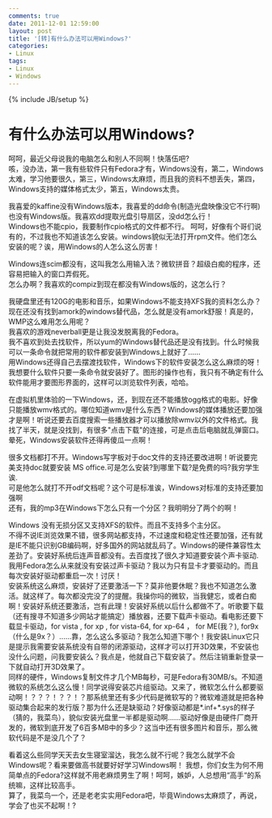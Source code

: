 ```yaml
---
comments: true
date: 2011-12-01 12:59:00
layout: post
title: '[转]有什么办法可以用Windows?'
categories:
- Linux
tags:
- Linux
- Windows
---
```


{% include JB/setup %}



# 有什么办法可以用Windows?

呵呵，最近父母说我的电脑怎么和别人不同啊！快落伍吧?  
咳，没办法，第一我有些软件只有Fedora才有，Windows没有，第二，Windows太难，学习他要很久，第三，Windows太麻烦，而且我的资料不想丢失，第四，Windows支持的媒体格式太少，第五，Windows太贵。  
  
我喜爱的kaffine没有Windows版本，我喜爱的dd命令(制造光盘映像没它不行啊)也没有Windows版。我喜欢dd提取光盘引导扇区，没dd怎么行！  
Windows也不能cpio，我要制作cpio格式的文件都不行。 呵呵，好像有个哥们说有的，不过我也不知道该怎么安装。windows貌似无法打开rpm文件。他们怎么安装的呢？诶，用Windows的人怎么这么厉害！  
  
Windows连scim都没有，这叫我怎么用输入法？微软拼音？超级白痴的程序，还容易把输入的窗口弄假死。  
怎么办啊？我喜欢的compiz到现在都没有Windows版的，这怎么行？  
  
我硬盘里还有120G的电影和音乐，如果Windows不能支持XFS我的资料怎么办？  
现在还没有找到amork的windows替代品，怎么就是没有amork舒服！真是的，WMP这么难用怎么用呢？  
我喜欢的游戏neverball更是让我没发脱离我的Fedora。  
我不喜欢到处去找软件，所以yum的Windows替代品还是没有找到。什么时候我可以一条命令就把常用的软件都安装到Windows上就好了......  
用Windows还得自己去摆渡找软件，Windows下的软件安装怎么这么麻烦的呀！我想要什么软件只要一条命令就安装好了。图形的操作也有，我只有不确定有什么软件能用才要图形界面的，这样可以浏览软件列表，哈哈。  
  
在虚拟机里体验的一下Windows，还，到现在还不能播放ogg格式的电影。好像只能播放wmv格式的。哪位知道wmv是什么东西？Windows的媒体播放还要加强才是啊！听说还要去百度搜索一些播放器才可以播放除wmv以外的文件格式。我找了半天，就是没找到，有很多"点击下载"的连接，可是点击后电脑就乱弹窗口。晕死，Windows安装软件还得再傻瓜一点啊！  
  
很多文档都打不开。Windows写字板对于doc文件的支持还要改进啊！听说要完美支持doc就要安装 MS office.可是怎么安装?到哪里下载?是免费的吗?我穷学生诶.  
可是他怎么就打不开odf文档呢？这个可是标准诶，Windows对标准的支持还要加强啊  
还有，我的mp3在Windows下怎么只有一个分区？我明明分了两个的啊！  
  
Windows 没有无损分区又支持XFS的软件。而且不支持多个主分区。  
不得不说IE浏览效果不错，很多网站都支持，不过速度和稳定性还要加强，还有就是IE不能只识别GB编码啊，好多国外的网站就乱码了。Windows的硬件兼容性太差劲了。安装好系统后连声音都没有。去百度找了很久才知道要安装个声卡驱动.我用Fedora怎么从来就没有安装过声卡驱动？我以为只有显卡才要驱动的。而且每次安装好驱动都重启一次！讨厌！  
安装系统这么麻烦，安装好了还要激活一下？莫非他要休眠？我也不知道怎么激活。就这样了。每次都没完没了的提醒。我操你吗的微软，当我健忘，或者白痴啊！安装好系统还要激活，岂有此理！安装好系统以后什么都做不了。听歌要下载（还有搜寻不知道多少网站才能搞定）播放器，还要下载声卡驱动。看电影还要下载显卡驱动，for vista , for xp , for vista-64, for xp-64 ， for ME(我？), for9x（什么是9x？）......靠，怎么这么多驱动？我怎么知道下哪个！我安装Linux它只是提示我需要安装系统没有自带的闭源驱动，这样才可以打开3D效果，不安装也没什么问题，问我要安装么？我点是，他就自己下载安装了。然后注销重新登录一下就自动打开3D效果了。  
同样的硬件，Windows复制文件才几个MB每秒，可是Fedora有30MB/s。不知道微软的系统怎么这么慢！同学说得安装芯片组驱动。又来了，微软怎么什么都要驱动啊！？？？！？？！？那系统里还有多少代码是微软写的？微软难道就是把各种驱动集合起来的发行版？那为什么还是缺驱动？好像驱动都是*.inf+*.sys的样子（猜的，我菜鸟），貌似安装光盘里一半都是驱动啊......驱动好像是由硬件厂商开发的，微软到底开发了6百多MB中的多少？这当中还有很多图片和音乐，那么微软代码是不是没几个了？  
  
看着这么些同学天天去女生寝室溜达，我怎么就不行呢？我怎么就学不会Windows呢？看来要做高书就要好好学习Windows啊！ 我想，你们女生为何不用简单点的Fedora?这样就不用老麻烦男生了啊！呵呵，嫉妒，人总想用“高手“的系统嘛，这样比较高手。  
算了，我菜鸟一个，还是老老实实用Fedora吧，毕竟Windows太麻烦了，再说，学会了也买不起啊！?

 
